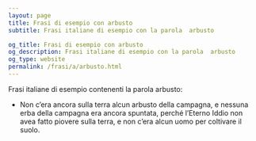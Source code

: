 ```yaml
---
layout: page
title: Frasi di esempio con arbusto 
subtitle: Frasi italiane di esempio con la parola  arbusto

og_title: Frasi di esempio con arbusto 
og_description: Frasi italiane di esempio con la parola  arbusto
og_type: website
permalink: /frasi/a/arbusto.html
---
```


Frasi italiane di esempio contenenti la parola arbusto:


- Non c’era ancora sulla terra alcun arbusto della campagna, e nessuna erba della campagna era ancora spuntata, perché l’Eterno Iddio non avea fatto piovere sulla terra, e non c’era alcun uomo per coltivare il suolo.
